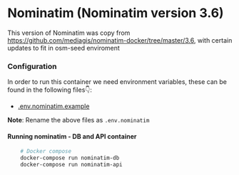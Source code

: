 # Nominatim  (Nominatim version 3.6)

This version of Nominatim was copy from https://github.com/mediagis/nominatim-docker/tree/master/3.6, with certain updates  to fit in osm-seed enviroment

### Configuration

In order to run this container we need environment variables, these can be found in the following files👇:

- [.env.nominatim.example](./../../envs/.env.nominatim.example)

**Note**: Rename the above files as `.env.nominatim`

#### Running nominatim - DB and API container

```sh
    # Docker compose
    docker-compose run nominatim-db
    docker-compose run nominatim-api
```

